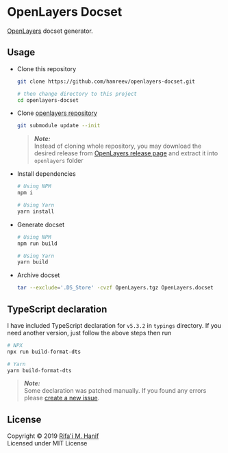 OpenLayers Docset
=================

[OpenLayers](https://openlayers.org/) docset generator.



## Usage

- Clone this repository
  ```bash
  git clone https://github.com/hanreev/openlayers-docset.git

  # then change directory to this project
  cd openlayers-docset
  ```
- Clone [openlayers repository](https://github.com/openlayers/openlayers)
  ```bash
  git submodule update --init
  ```
  > ***Note:***  
  > Instead of cloning whole repository, you may download the desired release from [OpenLayers release page](https://github.com/openlayers/openlayers/releases) and extract it into `openlayers` folder
- Install dependencies
  ```bash
  # Using NPM
  npm i

  # Using Yarn
  yarn install
  ```
- Generate docset
  ```bash
  # Using NPM
  npm run build

  # Using Yarn
  yarn build
  ```
- Archive docset
  ```bash
  tar --exclude='.DS_Store' -cvzf OpenLayers.tgz OpenLayers.docset
  ```



## TypeScript declaration

I have included TypeScript declaration for `v5.3.2` in `typings` directory. If you need another version, just follow the above steps then run
```bash
# NPX
npx run build-format-dts

# Yarn
yarn build-format-dts
```
> ***Note:***  
> Some declaration was patched manually. If you found any errors please [create a new issue](https://github.com/hanreev/openlayers-docset/issues).



## License

Copyright &copy; 2019 [Rifa'i M. Hanif](https://github.com/hanreev)  
Licensed under MIT License
